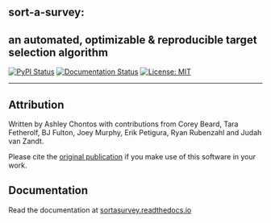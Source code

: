 ## **sort-a-survey:**
## **an automated, optimizable & reproducible target selection algorithm**

[![PyPI Status](https://badge.fury.io/py/sortasurvey.svg)](https://badge.fury.io/py/sortasurvey)
[![Documentation Status](https://readthedocs.org/projects/sortasurvey/badge/?version=latest)](https://sortasurvey.readthedocs.io/en/latest/?badge=latest)
[![License: MIT](https://img.shields.io/badge/License-MIT-orange.svg)](https://opensource.org/licenses/MIT)

--------------------------------------------------------------------------------

## Attribution

Written by Ashley Chontos with contributions from Corey Beard, Tara Fetherolf, BJ Fulton, Joey Murphy, Erik Petigura, Ryan Rubenzahl and Judah van Zandt.

Please cite the [original publication](https://ui.adsabs.harvard.edu/abs/2009CoAst.160...74H/abstract) if you make use of this software in your work.

## Documentation

Read the documentation at [sortasurvey.readthedocs.io](https://sortasurvey.readthedocs.io)
